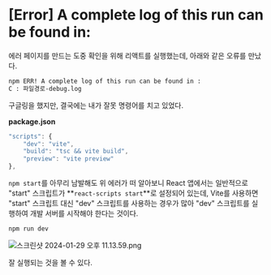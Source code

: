 # [Error] **A complete log of this run can be found in:**

에러 페이지를 만드는 도중 확인을 위해 리액트를 실행했는데, 아래와 같은 오류를 만났다.

```bash
npm ERR! A complete log of this run can be found in :
C : 파일경로-debug.log
```

구글링을 했지만, 결국에는 내가 잘못 명령어를 치고 있었다.

**package.json** 

```jsx
"scripts": {
    "dev": "vite",
    "build": "tsc && vite build",
    "preview": "vite preview"
},
```

`npm start`를 아무리 남발해도 위 에러가 떠 알아보니 React 앱에서는 일반적으로 "start" 스크립트가 **`react-scripts start`**로 설정되어 있는데, Vite를 사용하면 "start" 스크립트 대신 "dev" 스크립트를 사용하는 경우가 많아 "dev" 스크립트를 실행하여 개발 서버를 시작해야 한다는 것이다.

```bash
npm run dev
```

![스크린샷 2024-01-29 오후 11.13.59.png](https://github.com/Heo-y-y/development-blog/assets/112863029/9260cf80-a963-476f-9f73-3b0150232477)

잘 실행되는 것을 볼 수 있다.
